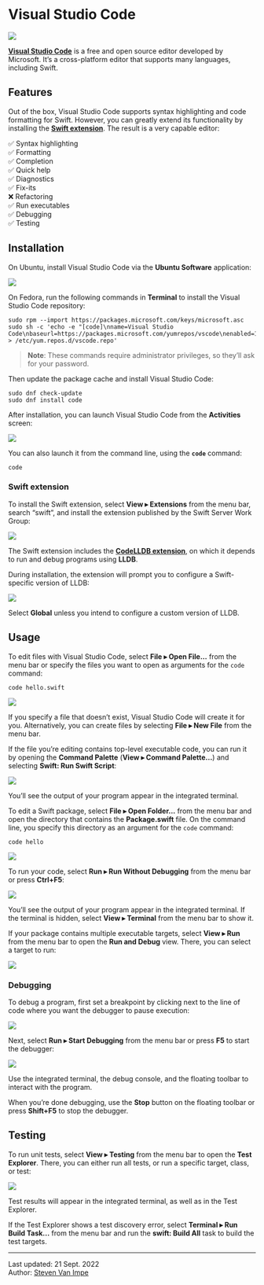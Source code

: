 # Visual Studio Code

![](vscode.png)

[**Visual Studio Code**](https://code.visualstudio.com) is a free and open source editor developed by Microsoft. It’s a cross-platform editor that supports many languages, including Swift.

## Features

Out of the box, Visual Studio Code supports syntax highlighting and code formatting for Swift. However, you can greatly extend its functionality by installing the [**Swift extension**](https://marketplace.visualstudio.com/items?itemName=sswg.swift-lang). The result is a very capable editor:

✅ Syntax highlighting \
✅ Formatting \
✅ Completion \
✅ Quick help \
✅ Diagnostics \
✅ Fix-its \
❌ Refactoring \
✅ Run executables \
✅ Debugging \
✅ Testing

## Installation

On Ubuntu, install Visual Studio Code via the **Ubuntu Software** application:

![](install-ubuntu.png)

On Fedora, run the following commands in **Terminal** to install the Visual Studio Code repository:

```
sudo rpm --import https://packages.microsoft.com/keys/microsoft.asc
sudo sh -c 'echo -e "[code]\nname=Visual Studio Code\nbaseurl=https://packages.microsoft.com/yumrepos/vscode\nenabled=1\ngpgcheck=1\ngpgkey=https://packages.microsoft.com/keys/microsoft.asc" > /etc/yum.repos.d/vscode.repo'
```

> **Note**: These commands require administrator privileges, so they’ll ask for your password.

Then update the package cache and install Visual Studio Code:

```
sudo dnf check-update
sudo dnf install code
```

After installation, you can launch Visual Studio Code from the **Activities** screen:

![](launch.png)

You can also launch it from the command line, using the **`code`** command:

```
code
```

### Swift extension

To install the Swift extension, select **View ▸ Extensions** from the menu bar, search “swift”, and install the extension published by the Swift Server Work Group:

![](install-extension.png)

The Swift extension includes the [**CodeLLDB extension**](https://marketplace.visualstudio.com/items?itemName=vadimcn.vscode-lldb), on which it depends to run and debug programs using **LLDB**.

During installation, the extension will prompt you to configure a Swift-specific version of LLDB:

![](lldb.png)

Select **Global** unless you intend to configure a custom version of LLDB.

## Usage

To edit files with Visual Studio Code, select **File ▸ Open File...** from the menu bar or specify the files you want to open as arguments for the `code` command:

```
code hello.swift
```

![](open-file.png)

If you specify a file that doesn’t exist, Visual Studio Code will create it for you. Alternatively, you can create files by selecting **File ▸ New File** from the menu bar.

If the file you’re editing contains top-level executable code, you can run it by opening the **Command Palette** (**View ▸ Command Palette...**) and selecting **Swift: Run Swift Script**:

![](run-file.png)

You’ll see the output of your program appear in the integrated terminal. 

To edit a Swift package, select **File ▸ Open Folder...** from the menu bar and open the directory that contains the **Package.swift** file. On the command line, you specify this directory as an argument for the `code` command:

```
code hello
```

![](open-package.png)

To run your code, select **Run ▸ Run Without Debugging** from the menu bar or press **Ctrl+F5**:

![](run-package.png)

You’ll see the output of your program appear in the integrated terminal. If the terminal is hidden, select **View ▸ Terminal** from the menu bar to show it.

If your package contains multiple executable targets, select **View ▸ Run** from the menu bar to open the **Run and Debug** view. There, you can select a target to run:

![](run-debug.png)

### Debugging

To debug a program, first set a breakpoint by clicking next to the line of code where you want the debugger to pause execution:

![](breakpoint.png)

Next, select **Run ▸ Start Debugging** from the menu bar or press **F5** to start the debugger:

![](debugging.png)

Use the integrated terminal, the debug console, and the floating toolbar to interact with the program.

When you’re done debugging, use the **Stop** button on the floating toolbar or press **Shift+F5** to stop the debugger.

## Testing

To run unit tests, select **View ▸ Testing** from the menu bar to open the **Test Explorer**. There, you can either run all tests, or run a specific target, class, or test:

![](testing.png)

Test results will appear in the integrated terminal, as well as in the Test Explorer.

If the Test Explorer shows a test discovery error, select **Terminal ▸ Run Build Task...** from the menu bar and run the **swift: Build All** task to build the test targets.

---

Last updated: 21 Sept. 2022 \
Author: [Steven Van Impe](https://github.com/svanimpe)
